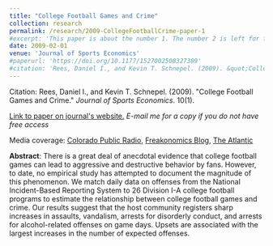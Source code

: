 ```yaml
---
title: "College Football Games and Crime"
collection: research
permalink: /research/2009-CollegeFootballCrime-paper-1
#excerpt: 'This paper is about the number 1. The number 2 is left for future work.'
date: 2009-02-01
venue: 'Journal of Sports Economics'
#paperurl: 'https://doi.org/10.1177/1527002508327389'
#citation: 'Rees, Daniel I., and Kevin T. Schnepel. (2009). &quot;College Football Games and Crime.&quot; <i>Journal of Sports Economics</i>. 10(1).'
---
```


Citation: Rees, Daniel I., and Kevin T. Schnepel. (2009). &quot;College Football Games and Crime.&quot; <i>Journal of Sports Economics</i>. 10(1).

[Link to paper on journal's website.](https://doi.org/10.1177/1527002508327389) *E-mail me for a copy if you do not have free access*

Media coverage: [Colorado Public Radio](https://www.cpr.org/2010/04/05/cu-denver-study-link-between-college-football-crime/), [Freakonomics Blog](https://freakonomics.com/2008/01/17/does-college-football-cause-higher-crime-a-guest-post/), [The Atlantic](https://www.theatlantic.com/magazine/archive/2008/04/primary-sources/306696/)

**Abstract**: There is a great deal of anecdotal evidence that college football games can lead to aggressive and destructive behavior by fans. However, to date, no empirical study has attempted to document the magnitude of this phenomenon. We match daily data on offenses from the National Incident-Based Reporting System to 26 Division I-A college football programs to estimate the relationship between college football games and crime. Our results suggest that the host community registers sharp increases in assaults, vandalism, arrests for disorderly conduct, and arrests for alcohol-related offenses on game days. Upsets are associated with the largest increases in the number of expected offenses.



